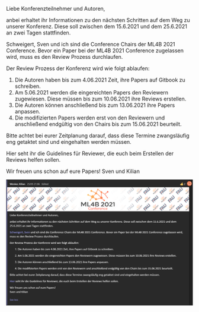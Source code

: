 Liebe Konferenzteilnehmer und Autoren,

anbei erhaltet ihr Informationen zu den nächsten Schritten auf dem Weg zu unserer Konferenz. Diese soll zwischen dem 15.6.2021 und dem 25.6.2021 an zwei Tagen stattfinden. 

Schweigert, Sven und ich sind die Conference Chairs der ML4B 2021 Conference. Bevor ein Paper bei der ML4B 2021 Conference zugelassen wird, muss es den Review Prozess durchlaufen.

Der Review Prozess der Konferenz wird wie folgt ablaufen:


1. Die Autoren haben bis zum 4.06.2021 Zeit, ihre Papers auf Gitbook zu schreiben.
2. Am 5.06.2021 werden die eingereichten Papers den Reviewern zugewiesen. Diese müssen bis zum 10.06.2021 ihre Reviews erstellen.
3. Die Autoren können anschließend bis zum 13.06.2021 ihre Papers anpassen. 
4. Die modifizierten Papers werden erst von den Reviewern und anschließend endgültig von den Chairs bis zum 15.06.2021 beurteilt. 


Bitte achtet bei eurer Zeitplanung darauf, dass diese Termine zwangsläufig eng getaktet sind und eingehalten werden müssen. 

Hier seht ihr die Guidelines für Reviewer, die euch beim Erstellen der Reviews helfen sollen.

Wir freuen uns schon auf eure Papers!
Sven und Kilian

![](../.assets/msg1.png)